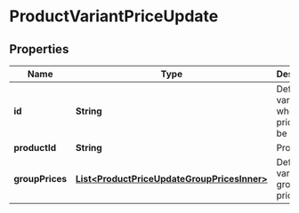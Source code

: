 

# ProductVariantPriceUpdate

## Properties

Name | Type | Description | Notes
------------ | ------------- | ------------- | -------------
**id** | **String** | Defines the variant where the price has to be updated |  [optional]
**productId** | **String** | Product id |  [optional]
**groupPrices** | [**List&lt;ProductPriceUpdateGroupPricesInner&gt;**](ProductPriceUpdateGroupPricesInner.md) | Defines variants&#39;s group prices | 




